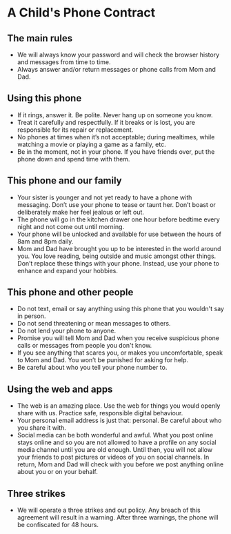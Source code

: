 
# A Child's Phone Contract

## The main rules

- We will always know your password and will check the browser history and messages from time to time.
- Always answer and/or return messages or phone calls from Mom and Dad.


## Using this phone

- If it rings, answer it. Be polite. Never hang up on someone you know.
- Treat it carefully and respectfully. If it breaks or is lost, you are responsible for its repair or replacement.
- No phones at times when it’s not acceptable; during mealtimes, while watching a movie or playing a game as a family, etc.
- Be in the moment, not in your phone. If you have friends over, put the phone down and spend time with them.


## This phone and our family

- Your sister is younger and not yet ready to have a phone with messaging. Don’t use your phone to tease or taunt her. Don’t boast or deliberately make her feel jealous or left out.
- The phone will go in the kitchen drawer one hour before bedtime every night and not come out until morning.
- Your phone will be unlocked and available for use between the hours of 8am and 8pm daily.
- Mom and Dad have brought you up to be interested in the world around you. You love reading, being outside and music amongst other things. Don’t replace these things with your phone. Instead, use your phone to enhance and expand your hobbies.


## This phone and other people

- Do not text, email or say anything using this phone that you wouldn't say in person.
- Do not send threatening or mean messages to others.
- Do not lend your phone to anyone.
- Promise you will tell Mom and Dad when you receive suspicious phone calls or messages from people you don't know.
- If you see anything that scares you, or makes you uncomfortable, speak to Mom and Dad. You won’t be punished for asking for help.
- Be careful about who you tell your phone number to.


## Using the web and apps

- The web is an amazing place. Use the web for things you would openly share with us. Practice safe, responsible digital behaviour.
- Your personal email address is just that: personal. Be careful about who you share it with.
- Social media can be both wonderful and awful. What you post online stays online and so you are not allowed to have a profile on any social media channel until you are old enough. Until then, you will not allow your friends to post pictures or videos of you on social channels. In return, Mom and Dad will check with you before we post anything online about you or on your behalf.

## Three strikes

- We will operate a three strikes and out policy. Any breach of this agreement will result in a warning. After three warnings, the phone will be confiscated for 48 hours.
